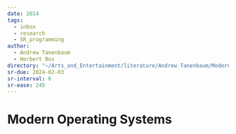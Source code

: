 ```yaml
---
date: 2014
tags:
  - inbox
  - research
  - SR_programming
author:
  - Andrew Tanenbaum
  - Herbert Bos
directory: "~/Arts_and_Entertainment/literature/Andrew Tanenbaum/Modern Operating Systems (1856)/"
sr-due: 2024-02-03
sr-interval: 6
sr-ease: 245
---
```


# Modern Operating Systems

